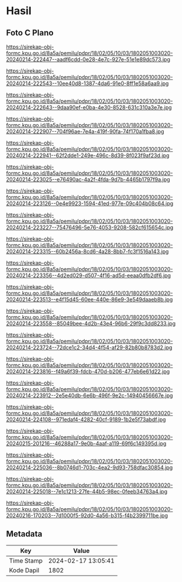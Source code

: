 # Hasil

## Foto C Plano

https://sirekap-obj-formc.kpu.go.id/8a5a/pemilu/pdpr/18/02/05/10/03/1802051003020-20240214-222447--aadf6cdd-0e28-4e7c-927e-51e1e89dc573.jpg

https://sirekap-obj-formc.kpu.go.id/8a5a/pemilu/pdpr/18/02/05/10/03/1802051003020-20240214-222543--10ee40d8-1387-4da6-91e0-8ff1e58a6aa9.jpg

https://sirekap-obj-formc.kpu.go.id/8a5a/pemilu/pdpr/18/02/05/10/03/1802051003020-20240214-222643--9daa90ef-e0ba-4e30-8528-631c310a3e7e.jpg

https://sirekap-obj-formc.kpu.go.id/8a5a/pemilu/pdpr/18/02/05/10/03/1802051003020-20240214-222907--704f96ae-7e4a-419f-90fa-74f170a1fba8.jpg

https://sirekap-obj-formc.kpu.go.id/8a5a/pemilu/pdpr/18/02/05/10/03/1802051003020-20240214-222941--62f2dde1-249e-496c-8d39-8f023f9af23d.jpg

https://sirekap-obj-formc.kpu.go.id/8a5a/pemilu/pdpr/18/02/05/10/03/1802051003020-20240214-223025--e76490ac-4a2f-4fda-9d7b-4465b1797f9a.jpg

https://sirekap-obj-formc.kpu.go.id/8a5a/pemilu/pdpr/18/02/05/10/03/1802051003020-20240214-223126--0e4e9923-1594-41ed-977e-09c404b08c64.jpg

https://sirekap-obj-formc.kpu.go.id/8a5a/pemilu/pdpr/18/02/05/10/03/1802051003020-20240214-223227--75476496-5e76-4053-9208-582cf615654c.jpg

https://sirekap-obj-formc.kpu.go.id/8a5a/pemilu/pdpr/18/02/05/10/03/1802051003020-20240214-223315--60b2456a-8cd6-4a28-8bb7-fc3f1516a143.jpg

https://sirekap-obj-formc.kpu.go.id/8a5a/pemilu/pdpr/18/02/05/10/03/1802051003020-20240214-223356--4d2ed029-d507-4f16-ad5d-eeaa0dfb2df6.jpg

https://sirekap-obj-formc.kpu.go.id/8a5a/pemilu/pdpr/18/02/05/10/03/1802051003020-20240214-223513--e4f15d45-60ee-440e-86e9-3e549daaeb8b.jpg

https://sirekap-obj-formc.kpu.go.id/8a5a/pemilu/pdpr/18/02/05/10/03/1802051003020-20240214-223558--85049bee-4d2b-43e4-96b6-29f9c3dd8233.jpg

https://sirekap-obj-formc.kpu.go.id/8a5a/pemilu/pdpr/18/02/05/10/03/1802051003020-20240214-223724--72dce1c2-34d4-4f54-af29-82b80b8783d2.jpg

https://sirekap-obj-formc.kpu.go.id/8a5a/pemilu/pdpr/18/02/05/10/03/1802051003020-20240214-223816--f49a6f39-fdcb-470d-b206-477eb6e61d22.jpg

https://sirekap-obj-formc.kpu.go.id/8a5a/pemilu/pdpr/18/02/05/10/03/1802051003020-20240214-223912--2e5e40db-6e6b-496f-9e2c-14940456667e.jpg

https://sirekap-obj-formc.kpu.go.id/8a5a/pemilu/pdpr/18/02/05/10/03/1802051003020-20240214-224108--971edaf4-4282-40cf-9189-1b2e5f73abdf.jpg

https://sirekap-obj-formc.kpu.go.id/8a5a/pemilu/pdpr/18/02/05/10/03/1802051003020-20240215-201216--46288a17-9e0b-4aaf-a119-69f6c149395d.jpg

https://sirekap-obj-formc.kpu.go.id/8a5a/pemilu/pdpr/18/02/05/10/03/1802051003020-20240214-225036--8b0746d1-703c-4ea2-9d93-758dfac30854.jpg

https://sirekap-obj-formc.kpu.go.id/8a5a/pemilu/pdpr/18/02/05/10/03/1802051003020-20240214-225018--7e1c1213-27fe-44b5-98ec-0feeb34763a4.jpg

https://sirekap-obj-formc.kpu.go.id/8a5a/pemilu/pdpr/18/02/05/10/03/1802051003020-20240216-170203--7d1000f5-92d0-4a56-b315-f4b2399711be.jpg


## Metadata

| Key        | Value               |
| ---------- | ------------------- |
| Time Stamp | 2024-02-17 13:05:41 |
| Kode Dapil | 1802                |



